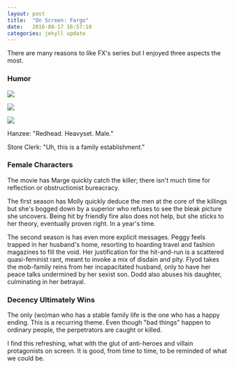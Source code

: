 ```yaml
---
layout: post
title:  "On Screen: Fargo"
date:   2016-08-17 16:57:10
categories: jekyll update
---
```


There are many reasons to like FX's series but I enjoyed three aspects the most.

### Humor

![](http://24.media.tumblr.com/366123c308fa985f2211b2d33ab7a448/tumblr_n4gwedgMpN1ri43r5o3_500.gif)

![](http://24.media.tumblr.com/792e16c988359078d46a337ed8c18d35/tumblr_n4gwedgMpN1ri43r5o2_500.gif)

![](https://67.media.tumblr.com/8cb395ba544b54c0fda01db50e4027a9/tumblr_nzm4ewUu0Y1tu4c7to1_400.gif)

Hanzee: "Redhead. Heavyset. Male."

Store Clerk: "Uh, this is a family establishment."

### Female Characters

The movie has Marge quickly catch the killer; there isn't much time for reflection or obstructionist bureacracy.

The first season has Molly quickly deduce the men at the core of the killings but she's bogged down by a superior who refuses to see the bleak picture she uncovers. Being hit by friendly fire also does not help, but she sticks to her theory, eventually proven right. In a year's time.

The second season is has even more explicit messages. Peggy feels trapped in her husband's home, resorting to hoarding travel and fashion magazines to fill the void. Her justification for the hit-and-run is a scattered quasi-feminist rant, meant to invoke a mix of disdain and pity. Flyod takes the mob-family reins from her incapacitated husband, only to have her peace talks undermined by her sexist son. Dodd also abuses his daughter, culminating in her betrayal.

### Decency Ultimately Wins

The only (wo)man who has a stable family life is the one who has a happy ending. This is a recurring theme. Even though "bad things" happen to ordinary people, the perpetrators are caught or killed.

I find this refreshing, what with the glut of anti-heroes and villain protagonists on screen. It is good, from time to time, to be reminded of what we could be.